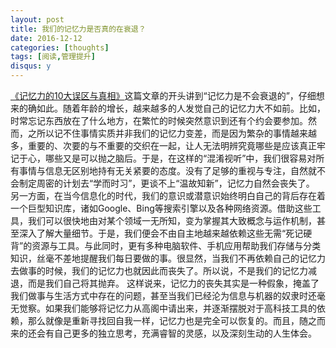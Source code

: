```yaml
---
layout: post
title: 我们的记忆力是否真的在衰退？
date: 2016-12-12
categories: [thoughts]
tags: [阅读,管理提升]
disqus: y
---
```


[《记忆力的10大误区与真相》](http://www.xinli001.com/info/5201/)这篇文章的开头讲到“记忆力是不会衰退的”，仔细想来的确如此。随着年龄的增长，越来越多的人发觉自己的记忆力大不如前。比如，时常忘记东西放在了什么地方，在繁忙的时候突然意识到还有个约会要参加。然而，之所以记不住事情实质并非我们的记忆力变差，而是因为繁杂的事情越来越多，重要的、次要的与不重要的交织在一起，让人无法明辨究竟哪些是应该真正牢记于心，哪些又是可以抛之脑后。于是，在这样的“混淆视听”中，我们很容易对所有事情与信息无区别地持有无关紧要的态度。没有了足够的重视与专注，自然就不会制定周密的计划去“学而时习”，更谈不上“温故知新”，记忆力自然会丧失了。 另一方面，在当今信息化的时代，我们的意识或潜意识始终明白自己的背后存在着一个巨型知识库，诸如Google、Bing等搜索引擎以及各种网络资源。借助这些工具，我们可以很快地由对某个领域一无所知，变为掌握其大致概念与运作机制，甚至深入了解大量细节。于是，我们便会不由自主地越来越依赖这些无需“死记硬背”的资源与工具。与此同时，更有多种电脑软件、手机应用帮助我们存储与分类知识，丝毫不差地提醒我们每日要做的事。很显然，当我们不再依赖自己的记忆力去做事的时候，我们的记忆力也就因此而丧失了。所以说，不是我们的记忆力减退，而是我们自己将其抛弃。 这样说来，记忆力的丧失其实是一种假象，掩盖了我们做事与生活方式中存在的问题，甚至当我们已经沦为信息与机器的奴隶时还毫无觉察。如果我们能够将记忆力从高阁中请出来，并逐渐摆脱对于高科技工具的依赖，那么就像是重新寻找回自我一样，记忆力也是完全可以恢复的。而且，随之而来的还会有自己更多的独立思考，充满睿智的灵感，以及深刻生动的人生体会。
